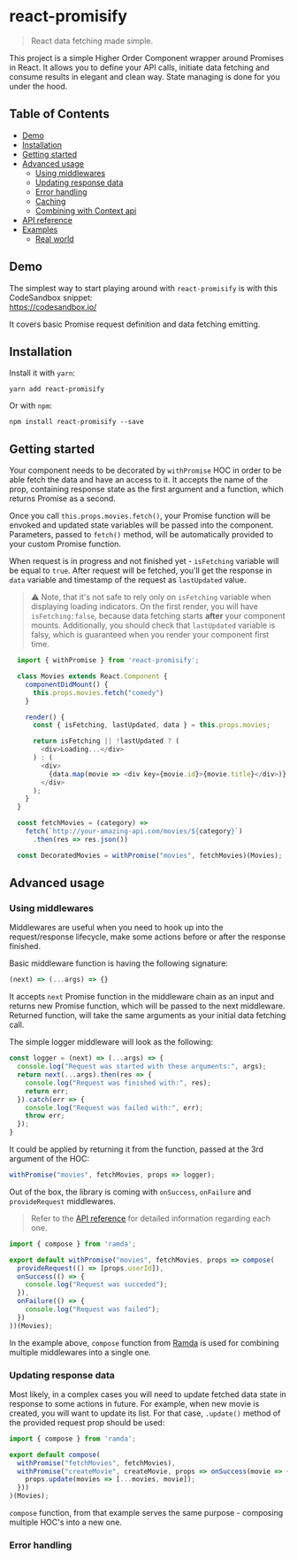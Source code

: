 # react-promisify
> React data fetching made simple.

This project is a simple Higher Order Component wrapper around Promises in React. It allows you to define your API calls, initiate data fetching and consume results in elegant and clean way. State managing is done for you under the hood.

## Table of Contents
- [Demo](#demo)
- [Installation](#installation)
- [Getting started](#getting-started)
- [Advanced usage](#advanced-usage)
  - [Using middlewares](#using-middlewares)
  - [Updating response data](#updating-response-data)
  - [Error handling](#error-handling)
  - [Caching](#caching)
  - [Combining with Context api](#combining-with-context-api)
- [API reference](#api-reference)
- [Examples](#examples)
  - [Real world](#real-world)

## Demo
The simplest way to start playing around with `react-promisify` is with this CodeSandbox snippet:
<br/>
https://codesandbox.io/

It covers basic Promise request definition and data fetching emitting.

## Installation
Install it with `yarn`:
```
yarn add react-promisify
```
Or with `npm`:
```
npm install react-promisify --save
```

## Getting started
Your component needs to be decorated by `withPromise` HOC in order to be able fetch the data and have an access to it. It accepts the name of the prop, containing response state as the first argument and a function, which returns Promise as a second.

Once you call `this.props.movies.fetch()`, your Promise function will be envoked and updated state variables will be passed into the component. Parameters, passed to `fetch()` method, will be automatically provided to your custom Promise function.

When request is in progress and not finished yet - `isFetching` variable will be equal to `true`.
After request will be fetched, you'll get the response in `data` variable and timestamp of the request as `lastUpdated` value.

> ⚠️ Note, that it's not safe to rely only on `isFetching` variable when displaying loading indicators. On the first render, you will have `isFetching:false`, because data fetching starts **after** your component mounts. Additionally, you should check that `lastUpdated` variable is falsy, which is guaranteed when you render your component first time.
```javascript
  import { withPromise } from 'react-promisify';

  class Movies extends React.Component {
    componentDidMount() {
      this.props.movies.fetch("comedy")
    }

    render() {
      const { isFetching, lastUpdated, data } = this.props.movies;

      return isFetching || !lastUpdated ? (
        <div>Loading...</div>
      ) : (
        <div>
          {data.map(movie => <div key={movie.id}>{movie.title}</div>)}
        </div>
      );
    }
  }

  const fetchMovies = (category) =>
    fetch(`http://your-amazing-api.com/movies/${category}`)
      .then(res => res.json())

  const DecoratedMovies = withPromise("movies", fetchMovies)(Movies);
```

## Advanced usage
### Using middlewares
Middlewares are useful when you need to hook up into the request/response lifecycle, make some actions before or after the response finished.

Basic middleware function is having the following signature:
```javascript
(next) => (...args) => {}
```
It accepts `next` Promise function in the middleware chain as an input and returns new Promise function, which will be passed to the next middleware. Returned function, will take the same arguments as your initial data fetching call.

The simple logger middleware will look as the following:
```javascript
const logger = (next) => (...args) => {
  console.log("Request was started with these arguments:", args);
  return next(...args).then(res => {
    console.log("Request was finished with:", res);
    return err;
  }).catch(err => {
    console.log("Request was failed with:", err);
    throw err;
  });
}
```

It could be applied by returning it from the function, passed at the 3rd argument of the HOC:
```javascript
withPromise("movies", fetchMovies, props => logger);
```

Out of the box, the library is coming with `onSuccess`, `onFailure` and `provideRequest` middlewares.
> Refer to the [API reference](#api-reference) for detailed information regarding each one.
```javascript
import { compose } from 'ramda';

export default withPromise("movies", fetchMovies, props => compose(
  provideRequest(() => [props.userId]),
  onSuccess(() => {
    console.log("Request was succeded");
  }),
  onFailure(() => {
    console.log("Request was failed");
  })
))(Movies);
```
In the example above, `compose` function from [Ramda](https://ramdajs.com/docs/#compose) is used for combining multiple middlewares into a single one.

### Updating response data
Most likely, in a complex cases you will need to update fetched data state in response to some actions in future. For example, when new movie is created, you will want to update its list.
For that case, `.update()` method of the provided request prop should be used:
```javascript
import { compose } from 'ramda';

export default compose(
  withPromise("fetchMovies", fetchMovies),
  withPromise("createMovie", createMovie, props => onSuccess(movie => {
    props.update(movies => [...movies, movie]);
  }))
)(Movies);
```
`compose` function, from that example serves the same purpose - composing multiple HOC's into a new one.

### Error handling